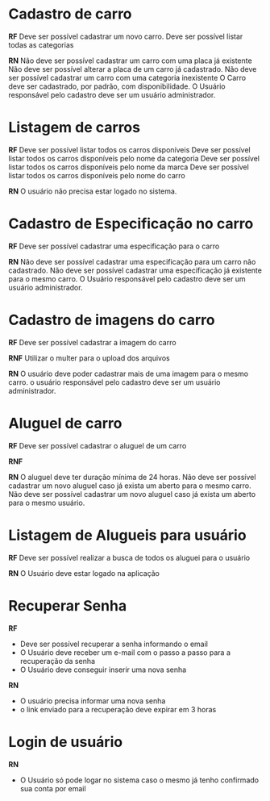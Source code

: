 # Cadastro de carro

**RF**
Deve ser possível cadastrar um novo carro.
Deve ser possível listar todas as categorias

**RN**
Não deve ser possível cadastrar um carro com uma placa já existente
Não deve ser possível alterar a placa de um carro já cadastrado.
Não deve ser possível cadastrar um carro com uma categoria inexistente
O Carro deve ser cadastrado, por padrão, com disponibilidade.
O Usuário responsável pelo cadastro deve ser um usuário administrador.

# Listagem de carros

**RF**
Deve ser possível listar todos os carros disponíveis
Deve ser possível listar todos os carros disponíveis pelo nome da categoria
Deve ser possível listar todos os carros disponíveis pelo nome da marca
Deve ser possível listar todos os carros disponíveis pelo nome do carro



**RN**
O usuário não precisa estar logado no sistema.

# Cadastro de Especificação no carro

**RF**
Deve ser possível cadastrar uma especificação para o carro


**RN**
Não deve ser possível cadastrar uma especificação para um carro não cadastrado.
Não deve ser possível cadastrar uma especificação já existente para o mesmo carro.
O Usuário responsável pelo cadastro deve ser um usuário administrador.


# Cadastro de imagens do carro

**RF**
Deve ser possível cadastrar a imagem do carro

**RNF** 
Utilizar o multer para o upload dos arquivos

**RN**
O usuário deve poder cadastrar mais de uma imagem para o mesmo carro.
o usuário responsável pelo cadastro deve ser um usuário administrador.

# Aluguel de carro

**RF**
Deve ser possível  cadastrar o aluguel de um carro

**RNF**

**RN**
O aluguel deve ter duração mínima de 24 horas.
Não deve ser possível cadastrar um novo aluguel caso já exista um aberto para o mesmo carro.
Não deve ser possível cadastrar um novo aluguel caso já exista um aberto para o mesmo usuário.


# Listagem de Alugueis para usuário

**RF** 
Deve ser possível realizar a busca de todos os aluguei para o usuário

**RN**
O Usuário deve estar logado na aplicação

# Recuperar Senha

**RF**
- Deve ser possível recuperar a senha informando o email
- O Usuário deve receber um e-mail com o passo a passo para a recuperação da senha
- O Usuário deve conseguir inserir uma nova senha

**RN**
- O usuário precisa informar uma nova senha
- o link enviado para a recuperação deve expirar em 3 horas


# Login de usuário

**RN**
- O Usuário só pode logar no sistema caso o mesmo já tenho confirmado sua conta por email